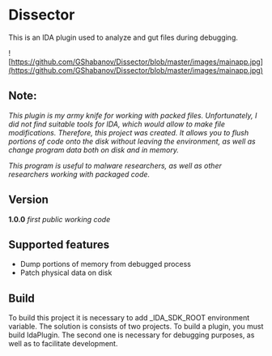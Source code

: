 # Dissector
This is an IDA plugin used to analyze and gut files during debugging.

![https://github.com/GShabanov/Dissector/blob/master/images/mainapp.jpg](https://github.com/GShabanov/Dissector/blob/master/images/mainapp.jpg)

## Note:
_This plugin is my army knife for working with packed files. Unfortunately, 
I did not find suitable tools for IDA, which would allow to make file 
modifications. Therefore, this project was created. 
It allows you to flush portions of code onto the disk without leaving 
the environment, as well as change program data both on disk and in memory._

_This program is useful to malware researchers, as well as other researchers 
working with packaged code._


## Version 
   **1.0.0** _first public working code_

## Supported features

* Dump portions of memory from debugged process
* Patch physical data on disk


## Build
To build this project it is necessary to add \_IDA_SDK_ROOT environment variable.
The solution is consists of two projects. To build a plugin, you must build IdaPlugin. 
The second one is necessary for debugging purposes, as well as to facilitate development.
